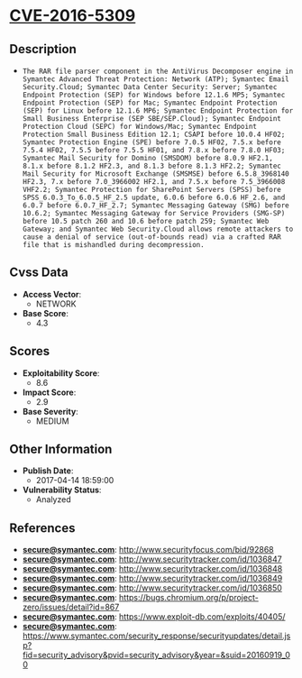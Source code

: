 
# [CVE-2016-5309](https://cve.mitre.org/cgi-bin/cvename.cgi?name=CVE-2016-5309)

## Description

- `The RAR file parser component in the AntiVirus Decomposer engine in Symantec Advanced Threat Protection: Network (ATP); Symantec Email Security.Cloud; Symantec Data Center Security: Server; Symantec Endpoint Protection (SEP) for Windows before 12.1.6 MP5; Symantec Endpoint Protection (SEP) for Mac; Symantec Endpoint Protection (SEP) for Linux before 12.1.6 MP6; Symantec Endpoint Protection for Small Business Enterprise (SEP SBE/SEP.Cloud); Symantec Endpoint Protection Cloud (SEPC) for Windows/Mac; Symantec Endpoint Protection Small Business Edition 12.1; CSAPI before 10.0.4 HF02; Symantec Protection Engine (SPE) before 7.0.5 HF02, 7.5.x before 7.5.4 HF02, 7.5.5 before 7.5.5 HF01, and 7.8.x before 7.8.0 HF03; Symantec Mail Security for Domino (SMSDOM) before 8.0.9 HF2.1, 8.1.x before 8.1.2 HF2.3, and 8.1.3 before 8.1.3 HF2.2; Symantec Mail Security for Microsoft Exchange (SMSMSE) before 6.5.8_3968140 HF2.3, 7.x before 7.0_3966002 HF2.1, and 7.5.x before 7.5_3966008 VHF2.2; Symantec Protection for SharePoint Servers (SPSS) before SPSS_6.0.3_To_6.0.5_HF_2.5 update, 6.0.6 before 6.0.6 HF_2.6, and 6.0.7 before 6.0.7_HF_2.7; Symantec Messaging Gateway (SMG) before 10.6.2; Symantec Messaging Gateway for Service Providers (SMG-SP) before 10.5 patch 260 and 10.6 before patch 259; Symantec Web Gateway; and Symantec Web Security.Cloud allows remote attackers to cause a denial of service (out-of-bounds read) via a crafted RAR file that is mishandled during decompression.`

## Cvss Data

- **Access Vector**:
  - NETWORK
- **Base Score**:
  - 4.3

## Scores

- **Exploitability Score**:
  - 8.6
- **Impact Score**:
  - 2.9
- **Base Severity**:
  - MEDIUM

## Other Information

- **Publish Date**:
  - 2017-04-14 18:59:00
- **Vulnerability Status**:
  - Analyzed

## References

- **secure@symantec.com**: http://www.securityfocus.com/bid/92868
- **secure@symantec.com**: http://www.securitytracker.com/id/1036847
- **secure@symantec.com**: http://www.securitytracker.com/id/1036848
- **secure@symantec.com**: http://www.securitytracker.com/id/1036849
- **secure@symantec.com**: http://www.securitytracker.com/id/1036850
- **secure@symantec.com**: https://bugs.chromium.org/p/project-zero/issues/detail?id=867
- **secure@symantec.com**: https://www.exploit-db.com/exploits/40405/
- **secure@symantec.com**: https://www.symantec.com/security_response/securityupdates/detail.jsp?fid=security_advisory&pvid=security_advisory&year=&suid=20160919_00
